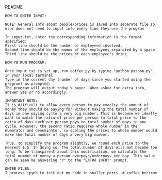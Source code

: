 README

    HOW TO ENTER INPUT:

    NOTE: General info about people/prices is saved into separate file so user does not need to input info every time they use the program

    In input.txt, enter the corresponding information in the format specified:
    First line should be the number of employeed involved. 
    Second line should be the names of the employees separated by a space
    Third line should be the prices of each employee's drink

    HOW TO RUN PROGRAM:

    Once input.txt is set up, run coffee.py by typing "python python.py" in your local terminal. 
    Type in the current day (number of days since you started using the program) as prompted. 
    The program will output today's payer. When asked for extra info, answer yes or no accordingly.

    IMPORTANT NOTE:
    It is difficult to allow every person to pay exaclty the amount of money they should be paying for without making the total number of days in one paying cycle a very big number. This is because we ideally want to match the ratio of price per person to total price to the ratio of days each per person pays to total number of days in one cycle. However, the second ratio requires whole number in the numerator and denominator, so scaling the prices to whole number would make the total number of days a very big number. 

    Thus, to simplify the program slightly, we round each price to the nearest $.5. In doing so, the total number of days will not become too long. To be tramsparent about this modification, we calculate the total number of money a person overpays/underpays per day. This value can be seen be answering "Y" to the "EXTRA INFO?" prompt. 

    OHTER FILES:
    I process.ipynb to test out my code in smaller parts. # coffee_bertram
